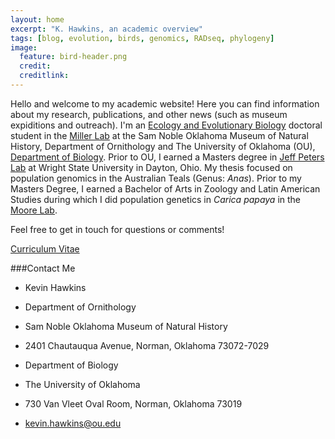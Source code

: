 ```yaml
---
layout: home
excerpt: "K. Hawkins, an academic overview"
tags: [blog, evolution, birds, genomics, RADseq, phylogeny]
image:
  feature: bird-header.png 
  credit: 
  creditlink: 
---
```


Hello and welcome to my academic website! Here you can find information about my research, publications, and other news (such as museum expiditions and outreach). I'm an [Ecology and Evolutionary Biology](http://www.ou.edu/eeb/) doctoral student in the [Miller Lab](http://mj-miller.net/) at the Sam Noble Oklahoma Museum of Natural History, Department of Ornithology and The University of Oklahoma (OU), [Department of Biology](http://www.ou.edu/cas/biology.html). Prior to OU, I earned a Masters degree in [Jeff Peters Lab](http://people.wright.edu/jeffrey.peters) at Wright State University in Dayton, Ohio. My thesis focused on population genomics in the Australian Teals (Genus: _Anas_). Prior to my Masters Degree, I earned a Bachelor of Arts in Zoology and Latin American Studies during which I did population genetics in _Carica papaya_ in the [Moore Lab](https://miamioh.edu/cas/academics/departments/biology/about/faculty/moore/index.html). 

Feel free to get in touch for questions or comments!


<div markdown="0"><a href="http://kkawhins.github.io/images/CV/HawkinsKK_CV.v.Dec16.pdf" class="btn">Curriculum Vitae</a></div>




###Contact Me
  
* Kevin Hawkins
* Department of Ornithology
* Sam Noble Oklahoma Museum of Natural History
* 2401 Chautauqua Avenue, Norman, Oklahoma 73072-7029

* Department of Biology
* The University of Oklahoma
* 730 Van Vleet Oval Room, Norman, Oklahoma 73019
* kevin.hawkins@ou.edu


